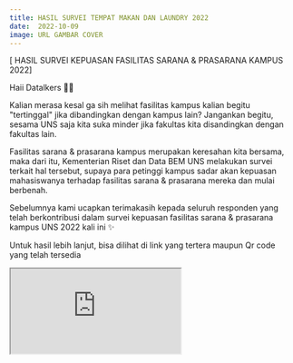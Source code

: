 ```yaml
---
title: HASIL SURVEI TEMPAT MAKAN DAN LAUNDRY 2022
date:  2022-10-09
image: URL GAMBAR COVER
---
```


[ HASIL SURVEI KEPUASAN FASILITAS SARANA & PRASARANA KAMPUS 2022]

Haii Datalkers 👋🏻

Kalian merasa kesal ga sih melihat fasilitas kampus kalian begitu "tertinggal" jika dibandingkan dengan kampus lain? Jangankan begitu, sesama UNS saja kita suka minder jika fakultas kita disandingkan dengan fakultas lain.

Fasilitas sarana & prasarana kampus merupakan keresahan kita bersama, maka dari itu, Kementerian Riset dan Data BEM UNS melakukan survei terkait hal tersebut, supaya para petinggi kampus sadar akan kepuasan mahasiswanya terhadap fasilitas sarana & prasarana mereka dan mulai berbenah.

Sebelumnya kami ucapkan terimakasih kepada seluruh responden yang telah berkontribusi dalam survei kepuasan fasilitas sarana & prasarana kampus UNS 2022 kali ini ✨

Untuk hasil lebih lanjut, bisa dilihat di link yang tertera maupun Qr code yang telah tersedia


<iframe src="https://mozilla.github.io/pdf.js/web/viewer.html?file=https://https://drive.google.com/file/d/1yhqF-wP0mFVFdHF-lxYh29ChhkM7GiDU/view"></iframe>



